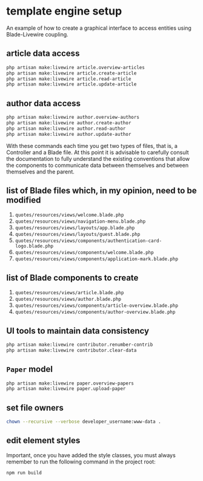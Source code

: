 # template engine setup

An example of how to create a graphical interface to access entities using Blade-Livewire coupling.

## article data access

```bash
php artisan make:livewire article.overview-articles
php artisan make:livewire article.create-article
php artisan make:livewire article.read-article
php artisan make:livewire article.update-article
```

## author data access

```bash
php artisan make:livewire author.overview-authors
php artisan make:livewire author.create-author
php artisan make:livewire author.read-author
php artisan make:livewire author.update-author
```

With these commands each time you get two types of files, that is, a Controller and a Blade file.
At this point it is advisable to carefully consult the documentation to fully understand the existing conventions that allow the components to communicate data between themselves and between themselves and the parent.

## list of Blade files which, in my opinion, need to be modified

1. `quotes/resources/views/welcome.blade.php`
2. `quotes/resources/views/navigation-menu.blade.php`
3. `quotes/resources/views/layouts/app.blade.php`
4. `quotes/resources/views/layouts/guest.blade.php`
5. `quotes/resources/views/components/authentication-card-logo.blade.php`
6. `quotes/resources/views/components/welcome.blade.php`
7. `quotes/resources/views/components/application-mark.blade.php`

## list of Blade components to create

1. `quotes/resources/views/article.blade.php`
2. `quotes/resources/views/author.blade.php`
3. `quotes/resources/views/components/article-overview.blade.php`
4. `quotes/resources/views/components/author-overview.blade.php`

## UI tools to maintain data consistency

```bash
php artisan make:livewire contributor.renumber-contrib
php artisan make:livewire contributor.clear-data
```

## `Paper` model

```bash
php artisan make:livewire paper.overview-papers
php artisan make:livewire paper.upload-paper
```

## set file owners

```bash
chown --recursive --verbose developer_username:www-data .
```

## edit element styles

Important, once you have added the style classes, you must always remember to run the following command in the project root:

```bash
npm run build
```
